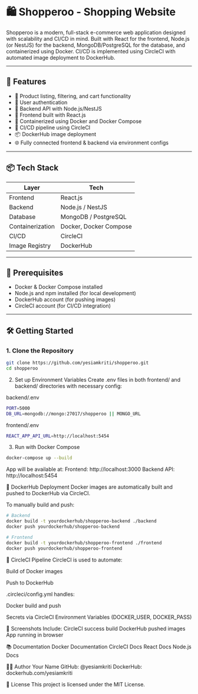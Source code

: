 # 🛍️ Shopperoo - Shopping Website

Shopperoo is a modern, full-stack e-commerce web application designed with scalability and CI/CD in mind. Built with React for the frontend, Node.js (or NestJS) for the backend, MongoDB/PostgreSQL for the database, and containerized using Docker. CI/CD is implemented using CircleCI with automated image deployment to DockerHub.

---

## 🚀 Features

- 🛒 Product listing, filtering, and cart functionality
- 🧾 User authentication
- 🔧 Backend API with Node.js/NestJS
- 💅 Frontend built with React.js
- 🐳 Containerized using Docker and Docker Compose
- 🔄 CI/CD pipeline using CircleCI
- 📦 DockerHub image deployment
- 🌐 Fully connected frontend & backend via environment configs

---

## 📦 Tech Stack

| Layer            | Tech                   |
| ---------------- | ---------------------- |
| Frontend         | React.js               |
| Backend          | Node.js / NestJS       |
| Database         | MongoDB / PostgreSQL   |
| Containerization | Docker, Docker Compose |
| CI/CD            | CircleCI               |
| Image Registry   | DockerHub              |

---

## 🧰 Prerequisites

- Docker & Docker Compose installed
- Node.js and npm installed (for local development)
- DockerHub account (for pushing images)
- CircleCI account (for CI/CD integration)

---

## 🛠️ Getting Started

### 1. Clone the Repository

```bash
git clone https://github.com/yesiamkriti/shopperoo.git
cd shopperoo

```

2. Set up Environment Variables
   Create .env files in both frontend/ and backend/ directories with necessary config:

backend/.env

```bash
PORT=5000
DB_URL=mongodb://mongo:27017/shopperoo || MONGO_URL
```

frontend/.env

```bash
REACT_APP_API_URL=http://localhost:5454
```

3. Run with Docker Compose

```bash
docker-compose up --build
```

App will be available at:
Frontend: http://localhost:3000
Backend API: http://localhost:5454

🐳 DockerHub Deployment
Docker images are automatically built and pushed to DockerHub via CircleCI.

To manually build and push:

```bash
# Backend
docker build -t yourdockerhub/shopperoo-backend ./backend
docker push yourdockerhub/shopperoo-backend

# Frontend
docker build -t yourdockerhub/shopperoo-frontend ./frontend
docker push yourdockerhub/shopperoo-frontend
```

🔄 CircleCI Pipeline
CircleCI is used to automate:

Build of Docker images

Push to DockerHub

.circleci/config.yml handles:

Docker build and push

Secrets via CircleCI Environment Variables (DOCKER_USER, DOCKER_PASS)

📸 Screenshots
Include:
CircleCI success build
DockerHub pushed images
App running in browser

📚 Documentation
Docker Documentation
CircleCI Docs
React Docs
Node.js Docs

🙋‍♂️ Author
Your Name
GitHub: @yesiamkriti
DockerHub: dockerhub.com/yesiamkriti

📝 License
This project is licensed under the MIT License.
